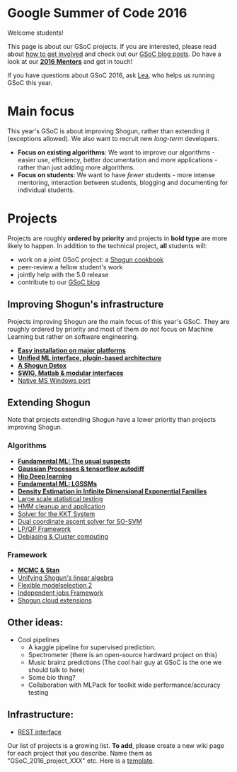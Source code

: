 # Google Summer of Code 2016
Welcome students! 

This page is about our GSoC projects. If you are interested, please read about [how to get involved](https://github.com/shogun-toolbox/shogun/wiki/Getting-involved) and check out our [GSoC blog posts](https://github.com/shogun-toolbox/shogun/wiki/GSoC-follow-up-blog-posts). 
Do have a look at our **[2016 Mentors](GSoC_2016_mentors_students)** and get in touch!


If you have questions about GSoC 2016, ask [Lea](https://github.com/shogun-toolbox/shogun/wiki/Lea-Goetz), who helps us running GSoC this year.

# Main focus
This year's GSoC is about improving Shogun, rather than extending it (exceptions allowed). We also want to recruit new *long-term* developers.

 * **Focus on existing algorithms**:
    We want to improve our algorithms - easier use, efficiency, better documentation and more applications - rather than just adding more algorithms.
 * **Focus on students**:
    We want to have *fewer* students - more intense mentoring, interaction between students, blogging and documenting for individual students.


# Projects
Projects are roughly **ordered by priority** and projects in **bold type** are more likely to happen. In addition to the technical project, **all** students will:

 * work on a joint GSoC project: a [Shogun cookbook](GSoC_2016_project_cookbook)
 * peer-review a fellow student's work
 * jointly help with the 5.0 release
 * contribute to our [GSoC blog](https://github.com/shogun-toolbox/shogun/wiki/GSoC-follow-up-blog-posts)

## Improving Shogun's infrastructure
Projects improving Shogun are the main focus of this year's GSoC. They are roughly ordered by priority and most of them *do not* focus on Machine Learning but rather on software engineering.

 * [**Easy installation on major platforms**](GSoC_2015_project_installation)
 * [**Unified ML interface, plugin-based architecture**](GSoC_2015_plugin)
 * [**A Shogun Detox**](GSoC_2015_clean_up_infrastructure)
 * [**SWIG, Matlab & modular interfaces**](GSoC_2015_project_swig)
 * [Native MS Windows port](GSoC_2015_windows)
 
## Extending Shogun
Note that projects extending Shogun have a lower priority than projects improving Shogun.

### Algorithms
 * [**Fundamental ML: The usual suspects**](GSoC_2016_project_fundamental_usual_suspects)
 * [**Gaussian Processes & tensorflow autodiff**](GSoC_2016_project_large_gps)
 * [**Hip Deep learning**](GSoC_2015_project_deep_learning)
 * [**Fundamental ML: LGSSMs**](GSoC_2015_project_fundamental)
 * [**Density Estimation in Infinite Dimensional Exponential Families**](GSoC_2015_project_kernel_infinite_exponential)
 * [Large scale statistical testing](GSoC_2015_project_large_testing)
 * [HMM cleanup and application](GSoC_2015_project_hmms)
 * [Solver for the KKT System](GSoC_2015_project_kkt)
 * [Dual coordinate ascent solver for SO-SVM](GSoC_2015_project_dca_sosvm)
 * [LP/QP Framework](GSoC_2015_project_lpqp)
 * [Debiasing & Cluster computing](GSoC_2015_project_debiasing)


### Framework
 * [**MCMC & Stan**](GSoC_2015_project_MCMC_Stan)
 * [Unifying Shogun's linear algebra](GSoC_2015_project_linalg)
 * [Flexible modelselection 2](GSoC_2015_project_modelselection)
 * [Independent jobs Framework](GSoC_2015_cluster_shogun)
 * [Shogun cloud extensions](GSoC_2015_cloud_shogun)


## Other ideas:
 * Cool pipelines
   * A kaggle pipeline for supervised prediction.
   * Spectrometer (there is an open-source hardward project on this)
   * Music brainz predictions (The cool hair guy at GSoC is the one we should talk to here)
   * Some bio thing?
   * Collaboration with MLPack for toolkit wide performance/accuracy testing


## Infrastructure:
 * [REST interface](GSoC_2015_project_rest)

Our list of projects is a growing list. **To add**, please create a new wiki page for each project that you describe. Name them as "GSoC_2016_project_XXX" etc. Here is a [template](GSoC_project_template).